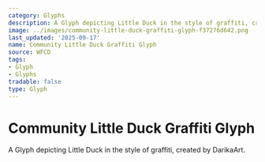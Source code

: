 ```yaml
---
category: Glyphs
description: A Glyph depicting Little Duck in the style of graffiti, created by DarikaArt.
image: ../images/community-little-duck-graffiti-glyph-f37276d642.png
last_updated: '2025-09-17'
name: Community Little Duck Graffiti Glyph
source: WFCD
tags:
- Glyph
- Glyphs
tradable: false
type: Glyph
---
```


# Community Little Duck Graffiti Glyph

A Glyph depicting Little Duck in the style of graffiti, created by DarikaArt.

